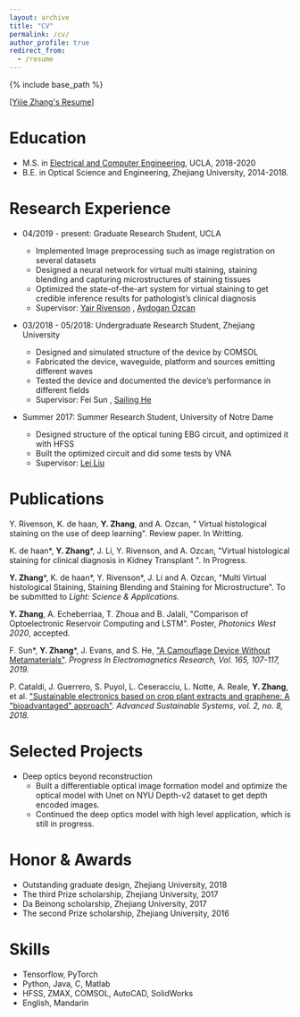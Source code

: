 ```yaml
---
layout: archive
title: "CV"
permalink: /cv/
author_profile: true
redirect_from:
  - /resume
---
```


{% include base_path %}

\[[Yijie Zhang's Resume](https://yijiezhang-chris.github.io/files/Resume_one_page_newest.pdf)\]

Education
======
* M.S. in [Electrical and Computer Engineering](https://www.ee.ucla.edu/), UCLA, 2018-2020
* B.E. in Optical Science and Engineering, Zhejiang University, 2014-2018.

Research Experience
======
* 04/2019 - present: Graduate Research Student, UCLA
  * Implemented Image preprocessing such as image registration on several datasets
  * Designed a neural network for virtual multi staining, staining blending and capturing microstructures of staining tissues
  * Optimized the state-of-the-art system for virtual staining to get credible inference results for pathologist’s clinical diagnosis
  * Supervisor: [Yair Rivenson](https://www.ee.ucla.edu/yair-rivenson/) , [Aydogan Ozcan](https://innovate.ee.ucla.edu/)

* 03/2018 - 05/2018: Undergraduate Research Student, Zhejiang University
  * Designed and simulated structure of the device by COMSOL
  * Fabricated the device, waveguide, platform and sources emitting different waves
  * Tested the device and documented the device’s performance in different fields
  * Supervisor: Fei Sun , [Sailing He](https://scholar.google.com/citations?user=WFETHIUAAAAJ&hl=en)
  
* Summer 2017: Summer Research Student, University of Notre Dame
  * Designed structure of the optical tuning EBG circuit, and optimized it with HFSS
  * Built the optimized circuit and did some tests by VNA
  * Supervisor: [Lei Liu](https://www3.nd.edu/~lliu3/)


Publications
======
Y. Rivenson, K. de haan, **Y. Zhang**, and A. Ozcan, " Virtual histological staining on the use of deep learning". Review paper. In Writting.

K. de haan\*, **Y. Zhang**\*, J. Li, Y. Rivenson, and A. Ozcan, "Virtual histological staining for clinical diagnosis in Kidney Transplant ". In Progress.

**Y. Zhang**\*, K. de haan\*, Y. Rivenson\*, J. Li and A. Ozcan, "Multi Virtual histological Staining, Staining Blending and
Staining for Microstructure". To be submitted to *Light: Science & Applications*.

**Y. Zhang**, A. Echeberriaa, T. Zhoua and B. Jalali, "Comparison of Optoelectronic Reservoir Computing and LSTM". Poster, *Photonics West 2020*, accepted.

F. Sun\*, **Y. Zhang**\*, J. Evans, and S. He, ["A Camouflage Device Without Metamaterials"](http://www.jpier.org/PIER/pier.php?paper=19080803). *Progress In Electromagnetics Research, Vol. 165, 107-117, 2019.*

P. Cataldi, J. Guerrero, S. Puyol, L. Ceseracciu, L. Notte, A. Reale, **Y. Zhang**, et al. ["Sustainable electronics based on crop plant extracts and graphene: A "bioadvantaged" approach"](https://onlinelibrary.wiley.com/doi/abs/10.1002/adsu.201800069). *Advanced Sustainable Systems, vol. 2, no. 8, 2018.*


Selected Projects
======
* Deep optics beyond reconstruction
  * Built a differentiable optical image formation model and optimize the optical model with Unet on NYU Depth-v2 dataset to get depth encoded images.
  * Continued the deep optics model with high level application, which is still in progress.


Honor & Awards
======
* Outstanding graduate design, Zhejiang University, 2018 
* The third Prize scholarship, Zhejiang University, 2017
* Da Beinong scholarship, Zhejiang University, 2017
* The second Prize scholarship, Zhejiang University, 2016


Skills
======
* Tensorflow, PyTorch
* Python, Java, C, Matlab
* HFSS, ZMAX, COMSOL, AutoCAD, SolidWorks
* English, Mandarin
